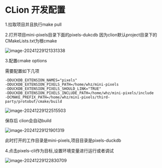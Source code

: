 # CLion 开发配置

1.拉取项目并且执行make pull



2.打开项目mini-pixels目录下面的pixels-dukcdb 因为clion默认project目录下的CMakeLists.txt为根cmake



![image-20241229121331338](/home/whz/mini-pixels/figure/image-20241229121331338.png)

3.配置cmake options

需要配置如下几项

```
-DDUCKDB_EXTENSION_NAMES="pixels"
-DDUCKDB_EXTENSION_PIXELS_PATH=/home/whz/mini-pixels
-DDUCKDB_EXTENSION_PIXELS_SHOULD_LINK="TRUE"
-DDUCKDB_EXTENSION_PIXELS_INCLUDE_PATH=/home/whz/mini-pixels/include
-DCMAKE_PREFIX_PATH=/home/whz/mini-pixels/third-party/protobuf/cmake/build
```

![image-20241229122515503](/home/whz/mini-pixels/figure/image-20241229122515503.png)





保存后 clion会自动build

![image-20241229121901319](/home/whz/mini-pixels/figure/image-20241229121901319.png)

此时打开的工作目录是mini-pixels,项目目录是pixels-duckdb

4.点击pixels-cli作为目标,设置环境变量进行运行或者调试

![image-20241229122830709](/home/whz/mini-pixels/figure/image-20241229122830709.png)



